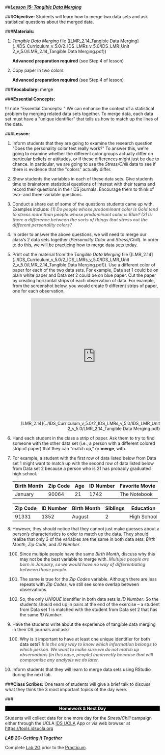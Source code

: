 ##***<u>Lesson 15: Tangible Data Merging</u>***

###**Objective:**
Students will learn how to merge two data sets and ask statistical questions about the merged data.

###**Materials:**
1. *Tangible Data Merging* file ([LMR_2.14_Tangible Data Merging](../IDS_Curriculum_v_5.0/2_IDS_LMRs_v_5.0/IDS_LMR_Unit 2_v_5.0/LMR_2.14_Tangible Data Merging.pdf))

    **Advanced preparation required** (see Step 4 of lesson)

2. Copy paper in two colors

    **Advanced preparation required** (see Step 4 of lesson)

###**Vocabulary:**
merge

###**Essential Concepts:**

!!! note "Essential Concepts: "
    We can enhance the context of a statistical problem by merging related data sets
    together. To merge data, each data set must have a "unique identifier" that tells us how to match up the
    lines of the data.

###**Lesson:**
1. Inform students that they are going to examine the research question "Does the personality color
test really work?" To answer this, we're going to examine whether the different color groups
actually differ on particular beliefs or attitudes, or if these differences might just be due to chance.
In particular, we are going to use the *Stress/Chill* data to see if there is evidence that the "colors"
actually differ.

2. Show students the variables in each of these data sets. Give students time to brainstorm
statistical questions of interest with their teams and record their questions in their DS journals.
Encourage them to think of two- and three-variable questions.

3. Conduct a share out of some of the questions students came up with. Examples include: <span style="color:grey">***(1) Do
people whose predominant color is Gold tend to stress more than people whose
predominant color is Blue? (2) Is there a difference between the sorts of things that stress
out the different personality colors?***</span>

4. In order to answer the above questions, we will need to merge our class’s 2 data sets together
(*Personality Color* and *Stress/Chill*). In order to do this, we will be practicing how to merge data
sets today.

5. Print out the material from the *Tangible Data Merging* file ([LMR_2.14](../IDS_Curriculum_v_5.0/2_IDS_LMRs_v_5.0/IDS_LMR_Unit 2_v_5.0/LMR_2.14_Tangible Data Merging.pdf)). Use a different color of
paper for each of the two data sets. For example, Data set 1 could be on plain white paper and
Data set 2 could be on blue paper. Cut the paper by creating horizontal strips of each observation
of data. For example, from the screenshot below, you would create 9 different strips of paper, one
for each observation.
<div align="right"><iframe src="https://docs.google.com/viewerng/viewer?url=https://stemc.idsucla.org/IDS_Curriculum_v_5.0_preview/2_IDS_LMRs_v_5.0/IDS_LMR_Unit 2_v_5.0/LMR_2.14_Tangible Data Merging.pdf&embedded=true" style=" width:420px;height:400px;" frameborder="0"></iframe><br>[LMR_2.14](../IDS_Curriculum_v_5.0/2_IDS_LMRs_v_5.0/IDS_LMR_Unit 2_v_5.0/LMR_2.14_Tangible Data Merging.pdf)</div>


6. Hand each student in the class a strip of paper. Ask them to try to find someone with the other
data set (i.e., a person with a different colored strip of paper) that they can “match up,” or **merge**,
with.

7. For example, a student with the first row of data listed below from Data set 1 might want to match
up with the second row of data listed below from Data set 2 because a person who is 21 has
probably graduated high school.

    |**Birth Month**| **Zip Code**| **Age**| **ID Number**| **Favorite Movie**|
    |--|--|--|--|--|
    |January| 90064| 21| 1742| The Notebook|

    |**Zip Code**| **ID Number**| **Birth Month**| **Siblings**| **Education**|
    |--|--|--|--|--|
    |91331| 1352| August| 2| High School|

8. However, they should notice that they cannot just make guesses about a person’s characteristics
to order to match up the data. They should realize that only 3 of the variables are the same in
both data sets: *Birth Month*, *Zip Code*, and *ID Number*.

    100. Since multiple people have the same *Birth Month*, discuss why this may not be the best
    variable to merge with. <span style="color:grey">***Multiple people are born in January, so we would have no
    way of differentiating between those people.***</span>

    100. The same is true for the *Zip Codes* variable. Although there are less repeats with *Zip
    Codes*, we still see some overlap between observations.

    100. So, the only *UNIQUE* identifier in both data sets is *ID Number*. So the students should
    end up in pairs at the end of the exercise – a student from Data set 1 is matched with the
    student from Data set 2 that has the same *ID Number*.

9. Have the students write about the experience of tangible data merging in their DS journals and
ask:

    100. Why is it important to have at least one unique identifier for both data sets? <span style="color:grey">***It is the only
    way to know which information belongs to which person. We want to make sure we
    do not match up observations (in this case, people) incorrectly because that will
    compromise any analysis we do later.***</span>

10. Inform students that they will learn to merge data sets using RStudio during the next lab.

###**Class Scribes:**
One team of students will give a brief talk to discuss what they think the 3 most important topics of the
day were.

###<p style="background: black; color: white; text-align: center;">**Homework & Next Day**</p>
Students will collect data for one more day for the *Stress/Chill* campaign either through the UCLA [IDS
UCLA](../download/app.md) App or via web browser at https://tools.idsucla.org

[<u>***LAB 2G: Getting it Together***</u>](lab2g.md)

Complete [Lab 2G](lab2g.md) prior to the [Practicum](practicum3.md).